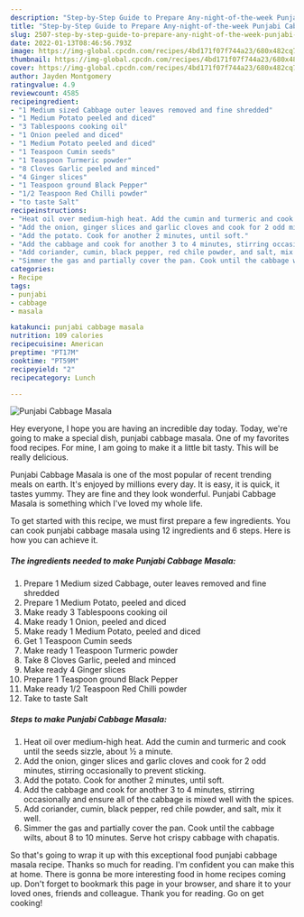 ```yaml
---
description: "Step-by-Step Guide to Prepare Any-night-of-the-week Punjabi Cabbage Masala"
title: "Step-by-Step Guide to Prepare Any-night-of-the-week Punjabi Cabbage Masala"
slug: 2507-step-by-step-guide-to-prepare-any-night-of-the-week-punjabi-cabbage-masala
date: 2022-01-13T08:46:56.793Z
image: https://img-global.cpcdn.com/recipes/4bd171f07f744a23/680x482cq70/punjabi-cabbage-masala-recipe-main-photo.jpg
thumbnail: https://img-global.cpcdn.com/recipes/4bd171f07f744a23/680x482cq70/punjabi-cabbage-masala-recipe-main-photo.jpg
cover: https://img-global.cpcdn.com/recipes/4bd171f07f744a23/680x482cq70/punjabi-cabbage-masala-recipe-main-photo.jpg
author: Jayden Montgomery
ratingvalue: 4.9
reviewcount: 4585
recipeingredient:
- "1 Medium sized Cabbage outer leaves removed and fine shredded"
- "1 Medium Potato peeled and diced"
- "3 Tablespoons cooking oil"
- "1 Onion peeled and diced"
- "1 Medium Potato peeled and diced"
- "1 Teaspoon Cumin seeds"
- "1 Teaspoon Turmeric powder"
- "8 Cloves Garlic peeled and minced"
- "4 Ginger slices"
- "1 Teaspoon ground Black Pepper"
- "1/2 Teaspoon Red Chilli powder"
- "to taste Salt"
recipeinstructions:
- "Heat oil over medium-high heat. Add the cumin and turmeric and cook until the seeds sizzle, about ½ a minute."
- "Add the onion, ginger slices and garlic cloves and cook for 2 odd minutes, stirring occasionally to prevent sticking."
- "Add the potato. Cook for another 2 minutes, until soft."
- "Add the cabbage and cook for another 3 to 4 minutes, stirring occasionally and ensure all of the cabbage is mixed well with the spices."
- "Add coriander, cumin, black pepper, red chile powder, and salt, mix it well."
- "Simmer the gas and partially cover the pan. Cook until the cabbage wilts, about 8 to 10 minutes. Serve hot crispy cabbage with chapatis."
categories:
- Recipe
tags:
- punjabi
- cabbage
- masala

katakunci: punjabi cabbage masala 
nutrition: 109 calories
recipecuisine: American
preptime: "PT17M"
cooktime: "PT59M"
recipeyield: "2"
recipecategory: Lunch

---
```



![Punjabi Cabbage Masala](https://img-global.cpcdn.com/recipes/4bd171f07f744a23/680x482cq70/punjabi-cabbage-masala-recipe-main-photo.jpg)

Hey everyone, I hope you are having an incredible day today. Today, we're going to make a special dish, punjabi cabbage masala. One of my favorites food recipes. For mine, I am going to make it a little bit tasty. This will be really delicious.



Punjabi Cabbage Masala is one of the most popular of recent trending meals on earth. It's enjoyed by millions every day. It is easy, it is quick, it tastes yummy. They are fine and they look wonderful. Punjabi Cabbage Masala is something which I've loved my whole life.


To get started with this recipe, we must first prepare a few ingredients. You can cook punjabi cabbage masala using 12 ingredients and 6 steps. Here is how you can achieve it.

<!--inarticleads1-->

##### The ingredients needed to make Punjabi Cabbage Masala:

1. Prepare 1 Medium sized Cabbage, outer leaves removed and fine shredded
1. Prepare 1 Medium Potato, peeled and diced
1. Make ready 3 Tablespoons cooking oil
1. Make ready 1 Onion, peeled and diced
1. Make ready 1 Medium Potato, peeled and diced
1. Get 1 Teaspoon Cumin seeds
1. Make ready 1 Teaspoon Turmeric powder
1. Take 8 Cloves Garlic, peeled and minced
1. Make ready 4 Ginger slices
1. Prepare 1 Teaspoon ground Black Pepper
1. Make ready 1/2 Teaspoon Red Chilli powder
1. Take to taste Salt




<!--inarticleads2-->

##### Steps to make Punjabi Cabbage Masala:

1. Heat oil over medium-high heat. Add the cumin and turmeric and cook until the seeds sizzle, about ½ a minute.
1. Add the onion, ginger slices and garlic cloves and cook for 2 odd minutes, stirring occasionally to prevent sticking.
1. Add the potato. Cook for another 2 minutes, until soft.
1. Add the cabbage and cook for another 3 to 4 minutes, stirring occasionally and ensure all of the cabbage is mixed well with the spices.
1. Add coriander, cumin, black pepper, red chile powder, and salt, mix it well.
1. Simmer the gas and partially cover the pan. Cook until the cabbage wilts, about 8 to 10 minutes. Serve hot crispy cabbage with chapatis.




So that's going to wrap it up with this exceptional food punjabi cabbage masala recipe. Thanks so much for reading. I'm confident you can make this at home. There is gonna be more interesting food in home recipes coming up. Don't forget to bookmark this page in your browser, and share it to your loved ones, friends and colleague. Thank you for reading. Go on get cooking!
